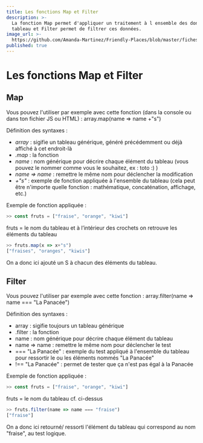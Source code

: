 ```yaml
---
title: Les fonctions Map et Filter
description: >-
  La fonction Map permet d'appliquer un traitement à l ensemble des données d un
  tableau et Filter permet de filtrer ces données.
image_url: >-
  https://github.com/Amanda-Martinez/Friendly-Places/blob/master/fiches/img/tableaux-objets.jpg?raw=true
published: true
---
```

# Les fonctions Map et Filter

## Map
Vous pouvez l'utiliser par exemple avec cette fonction (dans la console ou dans ton fichier JS ou HTML) : 
array.map(name => name +"s")

Définition des syntaxes : 
- _array_ : sigifie un tableau générique, généré précédemment ou déjà affiché à cet endroit-là
- _.map_ : la fonction
- _name_ : nom générique pour décrire chaque élément du tableau (vous pouvez le nommer comme vous le souhaitez, ex : toto :) )
- _name => name_ : remettre le même nom pour déclencher la modification 
- _+"s"_ : exemple de fonction appliquée à l'ensemble du tableau (cela peut être n'importe quelle fonction : mathématique, concaténation, affichage, etc.)

Exemple de fonction appliquée : 
```javascript
>> const fruts = ["fraise", "orange", "kiwi"]
```
fruts = le nom du tableau et à l’intérieur des crochets on retrouve les éléments du tableau

```javascript
>> fruts.map(x => x+"s")
["fraises", "oranges", "kiwis"]
```

On a donc ici ajouté un S à chacun des éléments du tableau.

## Filter
Vous pouvez l'utiliser par exemple avec cette fonction : 
array.filter(name => name === "La Panacée")

Définition des syntaxes : 
- array : sigifie toujours un tableau générique
- .filter : la fonction
- name : nom générique pour décrire chaque élément du tableau
- name => name : remettre le même nom pour déclencher le test 
- === "La Panacée" : exemple du test appliqué à l'ensemble du tableau pour ressortir le ou les éléments nommés "La Panacée"
- !== "La Panacée" : permet de tester que ça n'est pas égal à la Panacée 

Exemple de fonction appliquée : 
```javascript
>> const fruts = ["fraise", "orange", "kiwi"]
```
fruts = le nom du tableau cf. ci-dessus

```javascript
>> fruts.filter(name => name === "fraise")
["fraise"]
```

On a donc ici retourné/ ressorti l'élément du tableau qui correspond au nom "fraise", au test logique.
